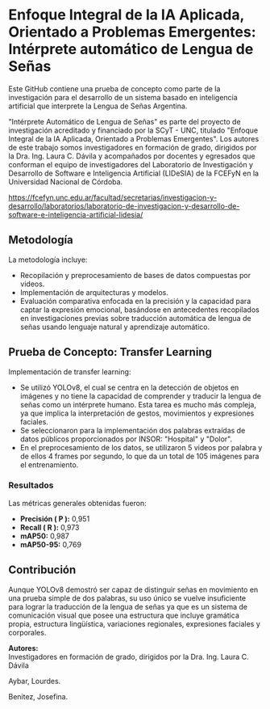 # Enfoque Integral de la IA Aplicada, Orientado a Problemas Emergentes: Intérprete automático de Lengua de Señas

Este GitHub contiene una prueba de concepto como parte de la investigación para el desarrollo de un sistema basado en inteligencia artificial que interprete la Lengua de Señas Argentina.

"Intérprete Automático de Lengua de Señas" es parte del proyecto de investigación acreditado y financiado por la SCyT - UNC, titulado "Enfoque Integral de la IA Aplicada, Orientado a Problemas Emergentes". Los autores de este trabajo somos investigadores en formación de grado, dirigidos por la Dra. Ing. Laura C. Dávila y acompañados por docentes y egresados que conforman el equipo de investigadores del Laboratorio de Investigación y Desarrollo de Software e Inteligencia Artificial (LIDeSIA) de la FCEFyN en la Universidad Nacional de Córdoba.

https://fcefyn.unc.edu.ar/facultad/secretarias/investigacion-y-desarrollo/laboratorios/laboratorio-de-investigacion-y-desarrollo-de-software-e-inteligencia-artificial-lidesia/

## Metodología

La metodología incluye:
- Recopilación y preprocesamiento de bases de datos compuestas por videos.
- Implementación de arquitecturas y modelos.
- Evaluación comparativa enfocada en la precisión y la capacidad para captar la expresión emocional, basándose en antecedentes recopilados en investigaciones previas sobre traducción automática de lengua de señas usando lenguaje natural y aprendizaje automático.


## Prueba de Concepto: Transfer Learning

Implementación de transfer learning:
- Se utilizó YOLOv8, el cual se centra en la detección de objetos en imágenes y no tiene la capacidad de comprender y traducir la lengua de señas como un intérprete humano. Esta tarea es mucho más compleja, ya que implica la interpretación de gestos, movimientos y expresiones faciales.
- Se seleccionaron para la implementación dos palabras extraídas de datos públicos proporcionados por INSOR: "Hospital" y "Dolor".
- En el preprocesamiento de los datos, se utilizaron 5 videos por palabra y de ellos 4 frames por segundo, lo que da un total de 105 imágenes para el entrenamiento.

### Resultados

Las métricas generales obtenidas fueron:
- **Precisión ( P ):** 0,951
- **Recall ( R ):** 0,973
- **mAP50:** 0,987
- **mAP50-95:** 0,769

## Contribución
Aunque YOLOv8 demostró ser capaz de distinguir señas en movimiento en una prueba simple de dos palabras, su uso único se vuelve insuficiente para lograr la traducción de la lengua de señas ya que es un sistema de comunicación visual que posee una estructura que incluye gramática propia, estructura lingüística, variaciones regionales, expresiones faciales y corporales.


**Autores:**  
Investigadores en formación de grado, dirigidos por la Dra. Ing. Laura C. Dávila  

Aybar, Lourdes.

Benitez, Josefina.
